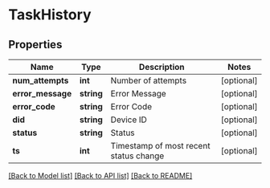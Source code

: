 # TaskHistory

## Properties
Name | Type | Description | Notes
------------ | ------------- | ------------- | -------------
**num_attempts** | **int** | Number of attempts | [optional] 
**error_message** | **string** | Error Message | [optional] 
**error_code** | **string** | Error Code | [optional] 
**did** | **string** | Device ID | [optional] 
**status** | **string** | Status | [optional] 
**ts** | **int** | Timestamp of most recent status change | [optional] 

[[Back to Model list]](../README.md#documentation-for-models) [[Back to API list]](../README.md#documentation-for-api-endpoints) [[Back to README]](../README.md)


